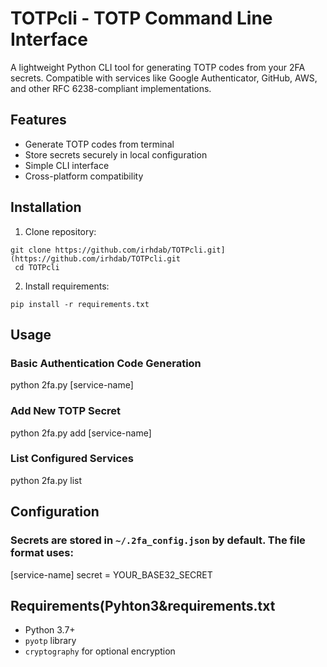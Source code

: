 
# TOTPcli - TOTP Command Line Interface

A lightweight Python CLI tool for generating TOTP codes from your 2FA secrets. Compatible with services like Google Authenticator, GitHub, AWS, and other RFC 6238-compliant implementations.

## Features
- Generate TOTP codes from terminal
- Store secrets securely in local configuration
- Simple CLI interface
- Cross-platform compatibility

## Installation
1. Clone repository:
```
git clone https://github.com/irhdab/TOTPcli.git](https://github.com/irhdab/TOTPcli.git
 cd TOTPcli
```
2. Install requirements:
```
pip install -r requirements.txt
```


## Usage
### Basic Authentication Code Generation
python 2fa.py [service-name]

### Add New TOTP Secret
python 2fa.py add [service-name]

### List Configured Services
python 2fa.py list

## Configuration
### Secrets are stored in `~/.2fa_config.json` by default. The file format uses:
[service-name] secret = YOUR_BASE32_SECRET

## Requirements(Pyhton3&requirements.txt
- Python 3.7+
- `pyotp` library
- `cryptography` for optional encryption
